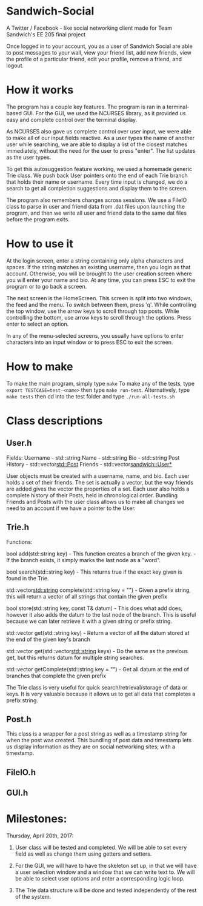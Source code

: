 # Sandwich-Social

A Twitter / Facebook - like social networking client made for Team Sandwich's EE 205 final project

Once logged in to your account, you as a user of Sandwich Social are able to post messages to your wall, view your friend list, add new friends, view the profile of a particular friend, edit your profile, remove a friend, and logout.

# How it works

The program has a couple key features. The program is ran in a terminal-based GUI.
For the GUI, we used the NCURSES library, as it provided us easy and complete control over the terminal display. 

As NCURSES also gave us complete control over user input, we were able to make all of our input fields reactive. As a user types the name of another user while searching, we are able to display a list of the closest matches immediately, without the need for the user to press "enter". The list updates as the user types.

To get this autosuggestion feature working, we used a homemade generic Trie class.
We push back User pointers onto the end of each Trie branch that holds their name or username. Every time input is changed, we do a search to get all completion suggestions and display them to the screen.

The program also remembers changes across sessions. We use a FileIO class to parse in user and friend data from .dat files upon launching the program, and then we write all user and friend data to the same dat files before the program exits.

# How to use it

At the login screen, enter a string containing only alpha characters and spaces. If the string matches an existing username, then you login as that account. Otherwise, you will be brought to the user creation screen where you will enter your name and bio. At any time, you can press ESC to exit the program or to go back a screen.

The next screen is the HomeScreen.
This screen is split into two windows, the feed and the menu. To switch between them, press 'q'. While controlling the top window, use the arrow keys to scroll through top posts. While controlling the bottom, use arrow keys to scroll through the options. Press enter to select an option.

In any of the menu-selected screens, you usually have options to enter characters into an input window or to press ESC to exit the screen.

# How to make

To make the main program, simply type `make`
To make any of the tests, type `export TESTCASE=test-<name>`
then type `make run-test`.
Alternatively, type `make tests` then cd into the test folder and type `./run-all-tests.sh`

# Class descriptions

## User.h

Fields:
Username        - std::string
Name            - std::string
Bio             - std::string
Post History    - std::vector<std::Post>
Friends         - std::vector<sandwich::User*>

User objects must be created with a username, name, and bio. 
Each user holds a set of their friends. The set is actually a vector, but the way friends are added gives the vector the properties of a set.
Each user also holds a complete history of their Posts, held in chronological order.
Bundling Friends and Posts with the user class allows us to make all changes we need to an account if we have a pointer to the User.

## Trie.h

Functions:

bool add(std::string key)
    - This function creates a branch of the given key.
    - If the branch exists, it simply marks the last node as a "word".

bool search(std::string key)
    - This returns true if the exact key given is found in the Trie.

std::vector<std::string> complete(std::string key = "")
    - Given a prefix string, this will return a vector of all strings that contain
      the given prefix

bool store(std::string key, const T& datum)
    - This does what add does, however it also adds the datum to the last node of the branch. 
      This is useful because we can later retrieve it with a given string or prefix string.

std::vector<T> get(std::string key)
    - Return a vector of all the datum stored at the end of the given key's branch

std::vector<T> get(std::vector<std::string> keys)
    - Do the same as the previous get, but this returns datum for multiple string searches.

std::vector<T> getComplete(std::string key = "")
    - Get all datum at the end of branches that complete the given prefix

The Trie class is very useful for quick search/retrieval/storage of data or keys. It is very valuable because it allows us to get all data that completes a prefix string.

## Post.h

This class is a wrapper for a post string as well as a timestamp string for when the post was created.
This bundling of post data and timestamp lets us display information as they are on social networking sites; with a timestamp.

## FileIO.h

## GUI.h


# Milestones:

Thursday, April 20th, 2017:
1. User class will be tested and completed. We will be able to set every field as well as change them using getters and setters.

2. For the GUI, we will have to have the skeleton set up, in that we will have a user selection window and a window that we can write text to. We will be able to select user options and enter a corresponding logic loop.

3. The Trie data structure will be done and tested independently of the rest of the system.
